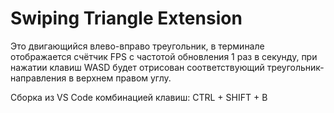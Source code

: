 # Swiping Triangle Extension

Это двигающийся влево-вправо треугольник, в терминале отображается счётчик FPS с частотой обновления 1 раз в секунду, при нажатии клавиш WASD будет отрисован соответствующий треугольник-направления в верхнем правом углу.

Сборка из VS Code комбинацией клавиш: CTRL + SHIFT + B